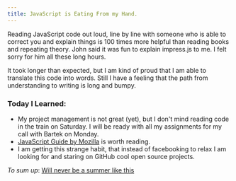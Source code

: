 ```yaml
---
title: JavaScript is Eating From my Hand.
---
```


Reading JavaScript code out loud, line by line with someone who is able to correct you and explain things is 100 times more helpful than reading books and repeating theory. John said it was fun to explain impress.js to me. I felt sorry for him all these long hours.

It took longer than expected, but I am kind of proud that I am able to translate this code into words. Still I have a feeling that the path from understanding to writing is long and bumpy.

### Today I Learned:
* My project management is not great (yet), but I don't mind reading code in the train on Saturday. I will be ready with all my assignments for my call with Bartek on Monday.
* [JavaScript Guide by Mozilla](https://developer.mozilla.org/en-US/docs/Web/JavaScript/Guide) is worth reading.
* I am getting this strange habit, that instead of facebooking to relax I am looking for and staring on GitHub cool open source projects.

_To sum up_:
[Will never be a summer like this](http://www.youtube.com/watch?v=yfT-ISOwRtw)

